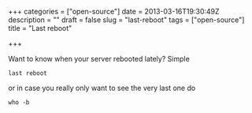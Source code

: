 +++
categories = ["open-source"]
date = 2013-03-16T19:30:49Z
description = ""
draft = false
slug = "last-reboot"
tags = ["open-source"]
title = "Last reboot"

+++


Want to know when your server rebooted lately? Simple

    last reboot

or in case you really only want to see the very last one do

    who -b

